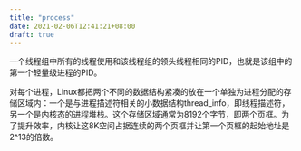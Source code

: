 ```yaml
---
title: "process"
date: 2021-02-06T12:41:21+08:00
draft: true
---
```




一个线程组中所有的线程使用和该线程组的领头线程相同的PID，也就是该组中的第一个轻量级进程的PID。

对每个进程，Linux都把两个不同的数据结构紧凑的放在一个单独为进程分配的存储区域内：一个是与进程描述符相关的小数据结构thread_info，即线程描述符，另一个是内核态的进程堆栈。这个存储区域通常为8192个字节，即两个页框。为了提升效率，内核让这8K空间占据连续的两个页框并让第一个页框的起始地址是2^13的倍数。

